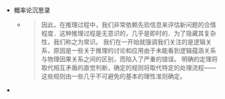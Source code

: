- 概率论沉思录
	- >因此，在推理过程中，我们非常依赖先验信息来评估新问题的合情程度．这种推理过程是无意识的，几乎是即时的．为了隐藏其复杂性，我们称之为常识。
	  我们在一开始就强调我们关注的是逻辑关系，原因是一些关于推理的讨论和应用由于未能看到逻辑蕴涵关系与物理因果关系之间的区别，而陷入了严重的错误。
	  明确的定理将取代相互矛盾的直觉判断，确定的规则将取代特定的处理流程——这些规则由一些几乎不可避免的基本的理性准则确定。
-